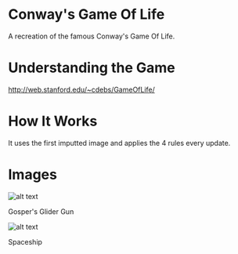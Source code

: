 # Conway's Game Of Life
A recreation of the famous Conway's Game Of Life.

# Understanding the Game

http://web.stanford.edu/~cdebs/GameOfLife/

# How It Works

It uses the first imputted image and applies the 4 rules every update.

# Images

![alt text](http://url/to/img.png)

Gosper's Glider Gun

![alt text](http://url/to/img.png)

Spaceship

